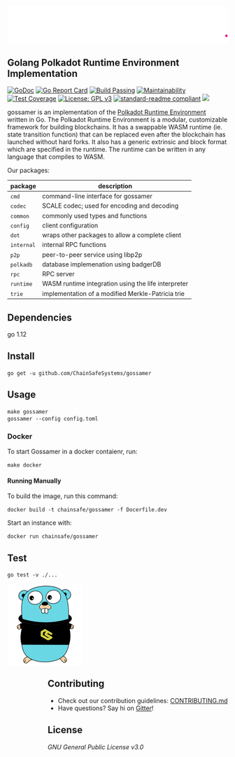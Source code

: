   ![gossamer logo](/.github/Gossamer_logo.png)

 ## Golang Polkadot Runtime Environment Implementation  

[![GoDoc](https://godoc.org/github.com/ChainSafe/gossamer?status.svg)](https://godoc.org/github.com/ChainSafe/gossamer)
[![Go Report Card](https://goreportcard.com/badge/github.com/ChainSafe/gossamer)](https://goreportcard.com/report/github.com/ChainSafe/gossamer)
[![Build Passing](https://img.shields.io/travis/com/ChainSafe/gossamer/development.svg?label=development&logo=travis "Development Branch (Travis)")](https://travis-ci.com/ChainSafe/gossamer)
[![Maintainability](https://api.codeclimate.com/v1/badges/933c7bb58eee9aba85eb/maintainability)](https://codeclimate.com/github/ChainSafe/gossamer/badges)
[![Test Coverage](https://api.codeclimate.com/v1/badges/933c7bb58eee9aba85eb/test_coverage)](https://codeclimate.com/github/ChainSafe/gossamer/test_coverage)
[![License: GPL v3](https://img.shields.io/badge/License-GPLv3-blue.svg)](https://www.gnu.org/licenses/gpl-3.0)
[![standard-readme compliant](https://img.shields.io/badge/readme%20style-standard-brightgreen.svg?style=flat-square)](https://github.com/RichardLitt/standard-readme)
[![](https://img.shields.io/twitter/follow/espadrine.svg?label=Follow&style=social)](https://twitter.com/chainsafeth)

gossamer is an implementation of the [Polkadot Runtime Environment](https://github.com/w3f/polkadot-re-spec/blob/master/polkadot_re_spec.pdf) written in Go. The Polkadot Runtime Environment is a modular, customizable framework for building blockchains. It has a swappable WASM runtime (ie. state transition function) that can be replaced even after the blockchain has launched without hard forks. It also has a generic extrinsic and block format which are specified in the runtime. The runtime can be written in any language that compiles to WASM. 

Our packages:

| package | description |
|-|-|
| `cmd` | command-line interface for gossamer |
| `codec` | SCALE codec; used for encoding and decoding |
| `common` | commonly used types and functions |
| `config` | client configuration |
| `dot` | wraps other packages to allow a complete client |
| `internal` | internal RPC functions |
| `p2p` | peer-to-peer service using libp2p |
| `polkadb` | database implemenation using badgerDB |
| `rpc` | RPC server |
| `runtime` | WASM runtime integration using the life interpreter |
| `trie` | implementation of a modified Merkle-Patricia trie |

## Dependencies
go 1.12

## Install

```
go get -u github.com/ChainSafeSystems/gossamer
```

## Usage 

```
make gossamer
gossamer --config config.toml
```

### Docker

To start Gossamer in a docker contaienr, run:

```
make docker
```

#### Running Manually

To build the image, run this command:

```
docker build -t chainsafe/gossamer -f Docerfile.dev
```

Start an instance with:

```
docker run chainsafe/gossamer
```

## Test
```
go test -v ./...
```
<img style="float:left;" src=".github/gopher.png">

<div style="float:right;">
	
## Contributing
- Check out our contribution guidelines: [CONTRIBUTING.md](CONTRIBUTING.md)  
- Have questions? Say hi on [Gitter](https://gitter.im/chainsafe/gossamer)!

## License
_GNU General Public License v3.0_
</div>